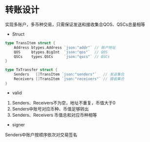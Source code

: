 # 转账设计

实现多账户，多币种交易，只需保证发送和接收集合QOS、QSCs总量相等

* Struct
```go
type TransItem struct {
	Address btypes.Address `json:"addr"` // 账户地址
	QOS     btypes.BigInt  `json:"qos"`  // QOS
	QSCs    types.QSCs     `json:"qscs"` // QSCs
}

type TxTransfer struct {
	Senders   []TransItem `json:"senders"`   // 发送集合
	Receivers []TransItem `json:"receivers"` // 接收集合
}
```

* valid

1. Senders、Receivers不为空，地址不重复，币值大于0
2. Senders中账号对应币种、币值足够转出
3. Senders、Receivers 币值总和对应币种相等

* signer

Senders中账户按顺序依次对交易签名